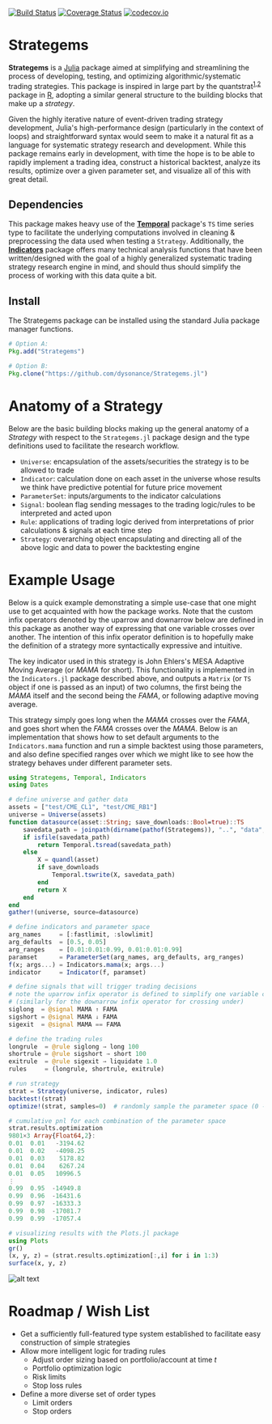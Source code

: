 [![Build Status](https://travis-ci.org/dysonance/Strategems.jl.svg?branch=master)](https://travis-ci.org/dysonance/Strategems.jl)
[![Coverage Status](https://coveralls.io/repos/github/dysonance/Strategems.jl/badge.svg?branch=master)](https://coveralls.io/github/dysonance/Strategems.jl?branch=master)
[![codecov.io](http://codecov.io/github/dysonance/Strategems.jl/coverage.svg?branch=master)](http://codecov.io/github/dysonance/Strategems.jl?branch=master)

# Strategems
**Strategems** is a [Julia](https://julialang.org/) package aimed at simplifying and streamlining the process of developing, testing, and optimizing algorithmic/systematic trading strategies. This package is inspired in large part by the quantstrat<sup>[1](http://past.rinfinance.com/agenda/2013/workshop/Humme+Peterson.pdf)</sup><sup>,</sup><sup>[2](https://github.com/braverock/quantstrat)</sup> package in [R](https://www.r-project.org/), adopting a similar general structure to the building blocks that make up a *strategy*.

Given the highly iterative nature of event-driven trading strategy development, Julia's high-performance design (particularly in the context of loops) and straightforward syntax would seem to make it a natural fit as a language for systematic strategy research and development. While this package remains early in development, with time the hope is to be able to rapidly implement a trading idea, construct a historical backtest, analyze its results, optimize over a given parameter set, and visualize all of this with great detail.

## Dependencies
This package makes heavy use of the [**Temporal**](https://github.com/dysonance/Temporal.jl) package's `TS` time series type to facilitate the underlying computations involved in cleaning & preprocessing the data used when testing a `Strategy`. Additionally, the [**Indicators**](https://github.com/dysonance/Indicators.jl/) package offers many technical analysis functions that have been written/designed with the goal of a highly generalized systematic trading strategy research engine in mind, and should thus should simplify the process of working with this data quite a bit.

## Install
The Strategems package can be installed using the standard Julia package manager functions.
```julia
# Option A:
Pkg.add("Strategems")

# Option B:
Pkg.clone("https://github.com/dysonance/Strategems.jl")
```

# Anatomy of a Strategy
Below are the basic building blocks making up the general anatomy of a *Strategy* with respect to the `Strategems.jl` package design and the type definitions used to facilitate the research workflow.
- `Universe`: encapsulation of the assets/securities the strategy is to be allowed to trade
- `Indicator`: calculation done on each asset in the universe whose results we think have predictive potential for future price movement
- `ParameterSet`: inputs/arguments to the indicator calculations
- `Signal`: boolean flag sending messages to the trading logic/rules to be interpreted and acted upon
- `Rule`: applications of trading logic derived from interpretations of prior calculations & signals at each time step
- `Strategy`: overarching object encapsulating and directing all of the above logic and data to power the backtesting engine

# Example Usage
Below is a quick example demonstrating a simple use-case that one might use to get acquainted with how the package works. Note that the custom infix operators denoted by the uparrow and downarrow below are defined in this package as another way of expressing that one variable crosses over another. The intention of this infix operator definition is to hopefully make the definition of a strategy more syntactically expressive and intuitive.

The key indicator used in this strategy is John Ehlers's MESA Adaptive Moving Average (or *MAMA* for short). This functionality is implemented in the `Indicators.jl` package described above, and outputs a `Matrix` (or `TS` object if one is passed as an input) of two columns, the first being the *MAMA* itself and the second being the *FAMA*, or following adaptive moving average.

This strategy simply goes long when the *MAMA* crosses over the *FAMA*, and goes short when the *FAMA* crosses over the *MAMA*. Below is an implementation that shows how to set default arguments to the `Indicators.mama` function and run a simple backtest using those parameters, and also define specified ranges over which we might like to see how the strategy behaves under different parameter sets.

```julia
using Strategems, Temporal, Indicators
using Dates

# define universe and gather data
assets = ["test/CME_CL1", "test/CME_RB1"]
universe = Universe(assets)
function datasource(asset::String; save_downloads::Bool=true)::TS
    savedata_path = joinpath(dirname(pathof(Strategems)), "..", "data", "$asset.csv")
    if isfile(savedata_path)
        return Temporal.tsread(savedata_path)
    else
        X = quandl(asset)
        if save_downloads
            Temporal.tswrite(X, savedata_path)
        end
        return X
    end
end
gather!(universe, source=datasource)

# define indicators and parameter space
arg_names     = [:fastlimit, :slowlimit]
arg_defaults  = [0.5, 0.05]
arg_ranges    = [0.01:0.01:0.99, 0.01:0.01:0.99]
paramset      = ParameterSet(arg_names, arg_defaults, arg_ranges)
f(x; args...) = Indicators.mama(x; args...)
indicator     = Indicator(f, paramset)

# define signals that will trigger trading decisions
# note the uparrow infix operator is defined to simplify one variable crossing over another
# (similarly for the downarrow infix operator for crossing under)
siglong  = @signal MAMA ↑ FAMA
sigshort = @signal MAMA ↓ FAMA
sigexit  = @signal MAMA == FAMA

# define the trading rules
longrule  = @rule siglong → long 100
shortrule = @rule sigshort → short 100
exitrule  = @rule sigexit → liquidate 1.0
rules     = (longrule, shortrule, exitrule)

# run strategy
strat = Strategy(universe, indicator, rules)
backtest!(strat)
optimize!(strat, samples=0)  # randomly sample the parameter space (0 -> use all combinations)

# cumulative pnl for each combination of the parameter space
strat.results.optimization
9801×3 Array{Float64,2}:
0.01  0.01   -3194.62
0.01  0.02   -4098.25
0.01  0.03    5178.82
0.01  0.04    6267.24
0.01  0.05   10996.5
⋮
0.99  0.95  -14949.8
0.99  0.96  -16431.6
0.99  0.97  -16333.3
0.99  0.98  -17081.7
0.99  0.99  -17057.4

# visualizing results with the Plots.jl package
using Plots
gr()
(x, y, z) = (strat.results.optimization[:,i] for i in 1:3)
surface(x, y, z)
```

![alt text](https://raw.githubusercontent.com/dysonance/Strategems.jl/master/examples/mama_opt.png "Example Strategems Optimization")

# Roadmap / Wish List
* Get a sufficiently full-featured type system established to facilitate easy construction of simple strategies
* Allow more intelligent logic for trading rules
    - Adjust order sizing based on portfolio/account at time *t*
    - Portfolio optimization logic
    - Risk limits
    * Stop loss rules
* Define a more diverse set of order types
    - Limit orders
    * Stop orders

